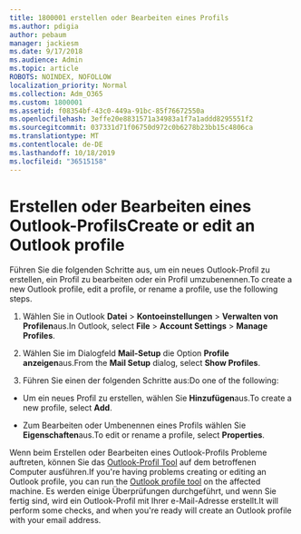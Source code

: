 ```yaml
---
title: 1800001 erstellen oder Bearbeiten eines Profils
ms.author: pdigia
author: pebaum
manager: jackiesm
ms.date: 9/17/2018
ms.audience: Admin
ms.topic: article
ROBOTS: NOINDEX, NOFOLLOW
localization_priority: Normal
ms.collection: Adm_O365
ms.custom: 1800001
ms.assetid: f08354bf-43c0-449a-91bc-85f76672550a
ms.openlocfilehash: 3effe20e8831571a34983a1f7a1addd8295551f2
ms.sourcegitcommit: 037331d71f06750d972c0b6278b23bb15c4806ca
ms.translationtype: MT
ms.contentlocale: de-DE
ms.lasthandoff: 10/18/2019
ms.locfileid: "36515158"
---
```

# <a name="create-or-edit-an-outlook-profile"></a><span data-ttu-id="a52ae-102">Erstellen oder Bearbeiten eines Outlook-Profils</span><span class="sxs-lookup"><span data-stu-id="a52ae-102">Create or edit an Outlook profile</span></span>

<span data-ttu-id="a52ae-103">Führen Sie die folgenden Schritte aus, um ein neues Outlook-Profil zu erstellen, ein Profil zu bearbeiten oder ein Profil umzubenennen.</span><span class="sxs-lookup"><span data-stu-id="a52ae-103">To create a new Outlook profile, edit a profile, or rename a profile, use the following steps.</span></span>
  
1. <span data-ttu-id="a52ae-104">Wählen Sie in Outlook **Datei** \> **Kontoeinstellungen** \> **Verwalten von Profilen**aus.</span><span class="sxs-lookup"><span data-stu-id="a52ae-104">In Outlook, select **File** \> **Account Settings** \> **Manage Profiles**.</span></span>
    
2. <span data-ttu-id="a52ae-105">Wählen Sie im Dialogfeld **Mail-Setup** die Option **Profile anzeigen**aus.</span><span class="sxs-lookup"><span data-stu-id="a52ae-105">From the **Mail Setup** dialog, select **Show Profiles**.</span></span>
    
3. <span data-ttu-id="a52ae-106">Führen Sie einen der folgenden Schritte aus:</span><span class="sxs-lookup"><span data-stu-id="a52ae-106">Do one of the following:</span></span>
    
  - <span data-ttu-id="a52ae-107">Um ein neues Profil zu erstellen, wählen Sie **Hinzufügen**aus.</span><span class="sxs-lookup"><span data-stu-id="a52ae-107">To create a new profile, select **Add**.</span></span>
    
  - <span data-ttu-id="a52ae-108">Zum Bearbeiten oder Umbenennen eines Profils wählen Sie **Eigenschaften**aus.</span><span class="sxs-lookup"><span data-stu-id="a52ae-108">To edit or rename a profile, select **Properties**.</span></span>
    
<span data-ttu-id="a52ae-109">Wenn beim Erstellen oder Bearbeiten eines Outlook-Profils Probleme auftreten, können Sie das [Outlook-Profil Tool](https://aka.ms/SaRA-OutlookSetupProfile) auf dem betroffenen Computer ausführen.</span><span class="sxs-lookup"><span data-stu-id="a52ae-109">If you're having problems creating or editing an Outlook profile, you can run the [Outlook profile tool](https://aka.ms/SaRA-OutlookSetupProfile) on the affected machine.</span></span> <span data-ttu-id="a52ae-110">Es werden einige Überprüfungen durchgeführt, und wenn Sie fertig sind, wird ein Outlook-Profil mit Ihrer e-Mail-Adresse erstellt.</span><span class="sxs-lookup"><span data-stu-id="a52ae-110">It will perform some checks, and when you're ready will create an Outlook profile with your email address.</span></span> 
  

